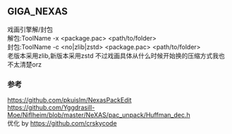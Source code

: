 ## GIGA_NEXAS  
戏画引擎解/封包  
解包:ToolName -x <package.pac> <path/to/folder>  
封包:ToolName -c <no|zlib|zstd> <package.pac> <path/to/folder>  
老版本采用zlib,新版本采用zstd
不过戏画具体从什么时候开始换的压缩方式我也不太清楚orz
  
### 参考  
https://github.com/pkuislm/NexasPackEdit  
https://github.com/Yggdrasill-Moe/Niflheim/blob/master/NeXAS/pac_unpack/Huffman_dec.h  
优化 by https://github.com/crskycode